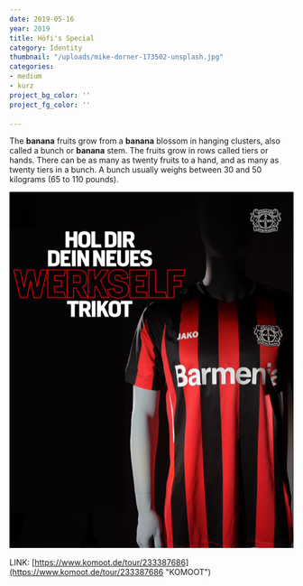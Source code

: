 ```yaml
---
date: 2019-05-16
year: 2019
title: Höfi's Special
category: Identity
thumbnail: "/uploads/mike-dorner-173502-unsplash.jpg"
categories:
- medium
- kurz
project_bg_color: ''
project_fg_color: ''

---
```

The **banana** fruits grow from a **banana** blossom in hanging clusters, also called a bunch or **banana** stem. The fruits grow in rows called tiers or hands. There can be as many as twenty fruits to a hand, and as many as twenty tiers in a bunch. A bunch usually weighs between 30 and 50 kilograms (65 to 110 pounds).

![](/uploads/trikotlaunch_still.png)

LINK: [https://www.komoot.de/tour/233387686](https://www.komoot.de/tour/233387686  "KOMOOT")